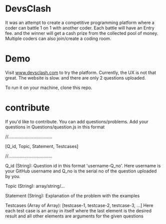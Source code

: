 # DevsClash
It was an attempt to create a competitive programming platform where a  coder can battle 1 on 1 with another coder. Each battle will have an Entry fee. and the winner will get a cash prize from the collected pool of money.
Multiple coders can also join/create a coding room.

# Demo
Visit www.devsclash.com to try the platform.
Currently, the UX is not that great. The website is slow. and there are only 2 questions uploaded.

To run it on your machine, clone this repo. 

# contribute
If you'd like to contribute. You can add questions/problems.
Add your questions in Questions/question.js in this format

//...................................

[Q_id, Topic, Statement, Testcases]

//...................................

Q_id (String): Question id in this format 'username-Q_no'. Here username is your GitHub username and Q_no is the serial no of the question uploaded by you. 

Topic (String): array/string/...

Statement (String): Explanation of the problem with the examples

Testcases (Array of Array): [testcase-1, testcase-2, testcase-3, ...] Here each test case is an array in itself where the last element is the desired result and all other elements are arguments for the given questions



